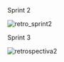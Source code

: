 Sprint 2

![retro_sprint2](https://user-images.githubusercontent.com/66876634/135007125-dff3d57c-9d97-41f4-acb9-0ae09548cbe8.jpeg)

Sprint 3

![retrospectiva2](https://user-images.githubusercontent.com/66876634/134588530-b50ba17c-ab6b-4cdc-9fb3-b5c8f27181ab.PNG)
